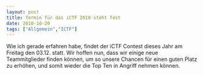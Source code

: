 ```yaml
---
layout: post
title: Termin für das iCTF 2010 steht fest
date: 2010-10-20
tags: ["Allgemein","ICTF"]
---
```


Wie ich gerade erfahren habe, findet der iCTF Contest dieses Jahr am Freitag den 03.12. statt. Wir hoffen nun, dass wir einige neue Teammitglieder finden können, um so unsere Chancen für einen guten Platz zu erhöhen, und somit wieder die Top Ten in Angriff nehmen können.